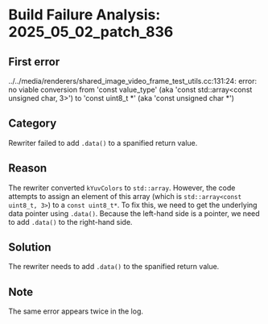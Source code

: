 # Build Failure Analysis: 2025_05_02_patch_836

## First error

../../media/renderers/shared_image_video_frame_test_utils.cc:131:24: error: no viable conversion from 'const value_type' (aka 'const std::array<const unsigned char, 3>') to 'const uint8_t *' (aka 'const unsigned char *')

## Category
Rewriter failed to add `.data()` to a spanified return value.

## Reason
The rewriter converted `kYuvColors` to `std::array`. However, the code attempts to assign an element of this array (which is `std::array<const uint8_t, 3>`) to a `const uint8_t*`. To fix this, we need to get the underlying data pointer using `.data()`. Because the left-hand side is a pointer, we need to add `.data()` to the right-hand side.

## Solution
The rewriter needs to add `.data()` to the spanified return value.

## Note
The same error appears twice in the log.